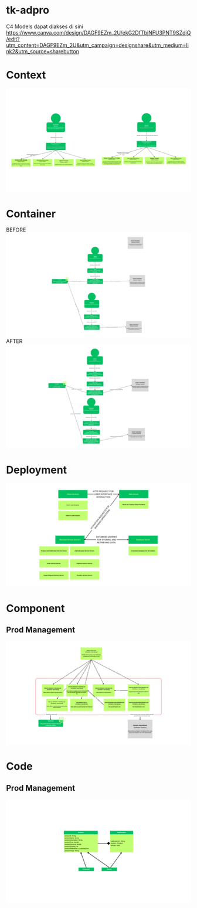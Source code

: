 # tk-adpro
C4 Models dapat diakses di sini
https://www.canva.com/design/DAGF9EZm_2U/ekG2DfTbiNFU3PNT9SZdjQ/edit?utm_content=DAGF9EZm_2U&utm_campaign=designshare&utm_medium=link2&utm_source=sharebutton

# Context
![](image/context-base.png)

# Container
BEFORE
![](image/container-base.png)
AFTER
![](image/container-afterrisk-base.png)


# Deployment
![](image/deployment-base.png)

# Component
## Prod Management
![](image/component-prodmanagement.png)

# Code
## Prod Management
![](image/code-prodmanagement.png)
